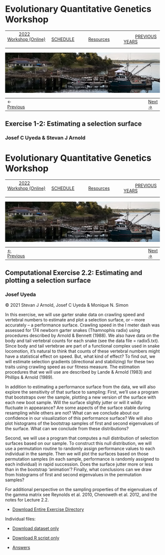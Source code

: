 
# Evolutionary Quantitative Genetics Workshop #

|        |        |        |    |
|--------|---------------------------------------------|--------------------|------------------------------------------|
| &nbsp;&nbsp;&nbsp;&nbsp;&nbsp;&nbsp;&nbsp;&nbsp;&nbsp; [2022 Workshop (Online)](/index.html) &nbsp;&nbsp;&nbsp;&nbsp;&nbsp;&nbsp;&nbsp;&nbsp;&nbsp; | &nbsp;&nbsp;&nbsp;&nbsp;&nbsp;&nbsp;&nbsp;&nbsp;&nbsp;&nbsp;&nbsp;&nbsp; [SCHEDULE](schedule.html) &nbsp;&nbsp;&nbsp;&nbsp;&nbsp;&nbsp;&nbsp;&nbsp;&nbsp; | &nbsp;&nbsp;&nbsp;&nbsp;&nbsp;&nbsp;&nbsp;&nbsp;&nbsp;&nbsp;&nbsp;&nbsp; [Resources](resources.html) &nbsp;&nbsp;&nbsp;&nbsp;&nbsp;&nbsp;&nbsp;&nbsp;&nbsp; | &nbsp;&nbsp;&nbsp;&nbsp;&nbsp;&nbsp;&nbsp;&nbsp;&nbsp; [PREVIOUS YEARS](previous.html) &nbsp;&nbsp;&nbsp;&nbsp;&nbsp;&nbsp; |


<div align="left">
<img src="/media/FHLimage2018b.jpg" alt="FHL waterfront in 2018">
</div>

<table><tr><td>&larr; <a href="lecture1-3.html">Previous</a></td><td width="772">&nbsp;</td><td> <a href="lecture1-4.html">Next &rarr;</a></td></tr></table>

## Exercise 1-2: Estimating a selection surface ##

### Josef C Uyeda & Stevan J Arnold ###

# Evolutionary Quantitative Genetics Workshop #

|        |        |        |    |
|--------|---------------------------------------------|--------------------|------------------------------------------|
| &nbsp;&nbsp;&nbsp;&nbsp;&nbsp;&nbsp;&nbsp;&nbsp;&nbsp; [2022 Workshop (Online)](/index.html) &nbsp;&nbsp;&nbsp;&nbsp;&nbsp;&nbsp;&nbsp;&nbsp;&nbsp; | &nbsp;&nbsp;&nbsp;&nbsp;&nbsp;&nbsp;&nbsp;&nbsp;&nbsp;&nbsp;&nbsp;&nbsp; [SCHEDULE](schedule.html) &nbsp;&nbsp;&nbsp;&nbsp;&nbsp;&nbsp;&nbsp;&nbsp;&nbsp; | &nbsp;&nbsp;&nbsp;&nbsp;&nbsp;&nbsp;&nbsp;&nbsp;&nbsp;&nbsp;&nbsp;&nbsp; [Resources](resources.html) &nbsp;&nbsp;&nbsp;&nbsp;&nbsp;&nbsp;&nbsp;&nbsp;&nbsp; | &nbsp;&nbsp;&nbsp;&nbsp;&nbsp;&nbsp;&nbsp;&nbsp;&nbsp; [PREVIOUS YEARS](previous.html) &nbsp;&nbsp;&nbsp;&nbsp;&nbsp;&nbsp; |


<div align="left">
<img src="/media/FHLimage2018b.jpg" alt="FHL waterfront in 2018">
</div>

<table><tr><td><a href="lecture2-1.html">&larr; Previous</a></td><td width="772">&nbsp;</td><td> <a href="lecture2-1.html">Next &rarr;</a></td></tr></table>

## Computational Exercise 2.2: Estimating and plotting a selection surface ##

### Josef Uyeda ###

© 2021 Stevan J Arnold, Josef C Uyeda & Monique N. Simon

In this exercise, we will use garter snake data on crawling speed and vertebral numbers to estimate and plot a selection surface, 
or – more accurately – a performance surface.  Crawling speed in the l meter dash was assessed for 174 newborn garter snakes (Thamnophis radix) using procedures described by Arnold & Bennett (1988).  We also have data on the body and tail vertebral counts for each snake 
(see the data file = radix5.txt). Since body and tail vertebrae are part of a functional complex used in snake locomotion, it’s natural 
to think that counts of these vertebral numbers might have a statistical effect on speed.  But, what kind of effect? To find out, we will
estimate selection gradients (directional and stabilizing) for these two traits using crawling speed as our fitness measure.  The estimation procedures that we will use are described by Lande & Arnold (1983) and Phillips & Arnold (1989). 

In addition to estimating a performance surface from the data, we will also explore the sensitivity of that surface to sampling: 
First, we’ll use a program that bootstraps over the sample, plotting a new version of the surface with each new boot sample.  Will the surface 
slightly jutter or will it wildly fluctuate in appearance?  Are some aspects of the surface stable during resampling while others are not? What 
can we conclude about our confidence in our visualization of this performance surface? We will also plot histograms of the bootstrap samples of 
first and second eigenvalues of the surface.  What can we conclude from these distributions? 

Second, we will use a program that computes a null distribution of selection surfaces based on our sample.  To construct this null distribution,
we will use a permutation routine to randomly assign performance values to each individual in the sample.  Then we will plot the surfaces based
on those permutation samples (in each sample, performance is randomly assigned to each individual) in rapid succession.  Does the surface jutter
more or less than in the bootstrap ‘animation’?  Finally, what conclusions can we draw from histograms of first and second eigenvalues in the 
permutation samples?

For additional perspective on the sampling properties of the eigenvalues of the gamma matrix see Reynolds et al. 2010, Chenoweth et al. 2012, 
and the notes for Lecture 2.2.

* [Download Entire Exercise Directory](https://drive.google.com/drive/folders/1-ACjX-ajjfNqcU3u2CQL5u9K_1U4RIBM?usp=sharing)

Individual files:
* [Download dataset only](https://drive.google.com/file/d/1p05Cl0Eo9e8fvZr-PUzfh4wQW9rcuJ7q/view?usp=sharing)
* [Download R script only](https://drive.google.com/file/d/1vGiHe6tN9Z-1NatzWrKE-bXikR_CKoV6/view?usp=sharing)

* [Answers](media/exercise_answers/Exercise_2.2_Estimating_a_selection_surface_2021_rev.html)
